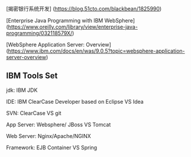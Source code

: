 [揭密银行系统开发] (https://blog.51cto.com/blackbean/1825990)

[Enterprise Java Programming with IBM WebSphere] (https://www.oreilly.com/library/view/enterprise-java-programming/032118579X/)



[WebSphere Application Server: Overview]  (https://www.ibm.com/docs/en/was/9.0.5?topic=websphere-application-server-overview)


## IBM Tools Set

jdk: IBM JDK

IDE: IBM ClearCase Developer based on Eclipse VS Idea

SVN: ClearCase VS git

App Server: Websphere/ JBoss VS Tomcat

Web Server: Nginx/Apache/NGINX

Framework: EJB Container VS Spring
